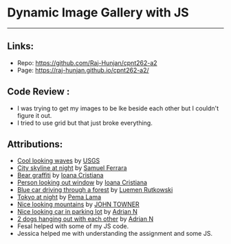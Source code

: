 # Dynamic Image Gallery with JS
---
## Links:
- Repo: https://github.com/Raj-Hunjan/cpnt262-a2
- Page: https://raj-hunjan.github.io/cpnt262-a2/

## Code Review :
- I was trying to get my images to be lke beside each other but I couldn't figure it out.
- I tried to use grid but that just broke everything.

## Attributions:
- [Cool looking waves](https://unsplash.com/photos/AQ9-jKmebjM) by [USGS](https://unsplash.com/@usgs)
- [City skyline at night](https://unsplash.com/photos/QEDXqtje6fw) by [Samuel Ferrara](https://unsplash.com/@samferrara)
- [Bear graffiti](https://unsplash.com/photos/J2SS313SbMk) by [Ioana Cristiana](https://unsplash.com/@yoyoqua)
- [Person looking out window](https://unsplash.com/photos/ds9Pd0IChac) by [Ioana Cristiana](https://unsplash.com/@yoyoqua)
- [Blue car driving through a forest](https://unsplash.com/photos/Sr-0bIyNkWc) by [Luemen Rutkowski](https://unsplash.com/@lulusphotography)
- [Tokyo at night](https://unsplash.com/photos/uhhwuQRoQp4) by [Pema Lama](https://unsplash.com/@peemag_lama)
- [Nice looking mountains](https://unsplash.com/photos/JgOeRuGD_Y4) by [JOHN TOWNER](https://unsplash.com/@heytowner)
- [Nice looking car in parking lot](https://unsplash.com/photos/MdPlet5ce0U) by [Adrian N](https://unsplash.com/@anewevisual)
- [2 dogs hanging out with each other](https://unsplash.com/photos/9vc4dQHFU8I) by [Adrian N](https://unsplash.com/@anewevisual)
- Fesal helped with some of my JS code.
- Jessica helped me with understanding the assignment and some JS.
